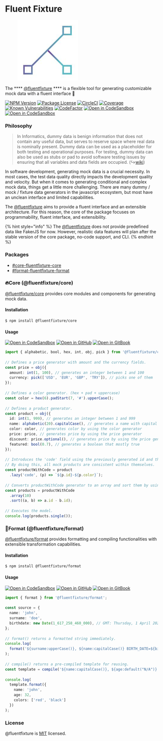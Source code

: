 # Fluent Fixture

<figure><img src=".gitbook/assets/logo.jpeg" alt=""><figcaption></figcaption></figure>

The **** [@fluentfixture](https://github.com/fluentfixture) **** is a flexible tool for generating customizable mock data with a fluent interface 🚀

[![NPM Version](https://camo.githubusercontent.com/dadffe9bc1f0150a737c7c7c923713e49fe159ff54bcbc0b465e70716fba80f9/68747470733a2f2f696d672e736869656c64732e696f2f6e706d2f762f40666c75656e74666978747572652f636f72652e737667)](https://www.npmjs.com/package/@fluentfixture/core) [![Package License](https://camo.githubusercontent.com/946e10f97a0a619e3176feb46fe56b88579bc3a6e1a77c7720160ce29d01b41f/68747470733a2f2f696d672e736869656c64732e696f2f6e706d2f6c2f40666c75656e74666978747572652f636f72652e737667)](https://www.npmjs.com/package/@fluentfixture/core) [![CircleCI](https://camo.githubusercontent.com/c23730fb2f12b7599344cc4d4daa71114c89aebeaba74636870db632ac7f2c72/68747470733a2f2f646c2e636972636c6563692e636f6d2f7374617475732d62616467652f696d672f67682f666c75656e74666978747572652f666c75656e74666978747572652f747265652f6d61696e2e7376673f7374796c653d737667)](https://dl.circleci.com/status-badge/redirect/gh/fluentfixture/fluentfixture/tree/main) [![Coverage](https://camo.githubusercontent.com/89c9c645bf79be82701a0809623719c33ea8d175b12060a316fff1fb0004996f/68747470733a2f2f636f766572616c6c732e696f2f7265706f732f6769746875622f666c75656e74666978747572652f666c75656e74666978747572652f62616467652e7376673f6272616e63683d6d61696e2339)](https://coveralls.io/github/fluentfixture/fluentfixture?branch=main) [![Known Vulnerabilities](https://camo.githubusercontent.com/936cff7898ebb4d601599026c59677c0ef18fed048dfbab5a365787e1d87830a/68747470733a2f2f736e796b2e696f2f746573742f6769746875622f666c75656e74666978747572652f666c75656e74666978747572652f62616467652e737667)](https://snyk.io/test/github/fluentfixture/fluentfixture) [![CodeFactor](https://camo.githubusercontent.com/b48f5ee7f5d0a5249a763e600ae4445fb23f412fa3ba1384379921d350b336d9/68747470733a2f2f7777772e636f6465666163746f722e696f2f7265706f7369746f72792f6769746875622f666c75656e74666978747572652f666c75656e74666978747572652f6261646765)](https://www.codefactor.io/repository/github/fluentfixture/fluentfixture) [![Open in CodeSandbox](https://camo.githubusercontent.com/fea481e068f26e251350b77807052bdb6dfe8e5afc0059a724afe97e3d5da103/68747470733a2f2f696d672e736869656c64732e696f2f62616467652f4f70656e253230696e2d436f646553616e64626f782d626c75653f7374796c653d666c61742d737175617265266c6f676f3d636f646573616e64626f78)](https://codesandbox.io/s/github/fluentfixture/fluentfixture/tree/main/sample/02-core) [![Open in CodeSandbox](https://camo.githubusercontent.com/91c5d0d2bfbd8d6b4f6e4cd5ee78681dbdd3fe5b1addaf6024ed478847b7f9f9/68747470733a2f2f696d672e736869656c64732e696f2f62616467652f4f70656e253230696e2d476974426f6f6b2d79656c6c6f773f7374796c653d666c61742d737175617265266c6f676f3d676974626f6f6b)](https://docs.fluentfixture.com/)

### **Philosophy**

> In Informatics, dummy data is benign information that does not contain any useful data, but serves to reserve space where real data is nominally present. Dummy data can be used as a placeholder for both testing and operational purposes. For testing, dummy data can also be used as stubs or pad to avoid software testing issues by ensuring that all variables and data fields are occupied. (↪[wiki](https://en.wikipedia.org/wiki/Dummy\_data))

In software development, generating mock data is a crucial necessity. In most cases, the test data quality directly impacts the development quality and velocity. But when it comes to generating conditional and complex mock data, things get a little more challenging. There are many dummy / mock / fixture data generators in the javascript ecosystem, but most have an unclean interface and limited capabilities.

The [@fluentfixture](https://github.com/fluentfixture) aims to provide a fluent interface and an extensible architecture. For this reason, the core of the package focuses on programmability, fluent interface, and extensibility.

{% hint style="info" %}
The [@fluentfixture](https://github.com/fluentfixture) does not provide predefined data like FakerJS for now. However, realistic data features will plan after the stable version of the core package, no-code support, and CLI.
{% endhint %}

### Packages

* [#core-fluentfixture-core](./#core-fluentfixture-core "mention")
* [#format-fluentfixture-format](./#format-fluentfixture-format "mention")

### 🔥Core (@fluentfixture/core)

[@fluentfixture/core](packages/fluentfixture-core/) provides core modules and components for generating mock data.

#### Installation

```bash
$ npm install @fluentfixture/core
```

#### Usage

[![Open in CodeSandbox](https://camo.githubusercontent.com/fea481e068f26e251350b77807052bdb6dfe8e5afc0059a724afe97e3d5da103/68747470733a2f2f696d672e736869656c64732e696f2f62616467652f4f70656e253230696e2d436f646553616e64626f782d626c75653f7374796c653d666c61742d737175617265266c6f676f3d636f646573616e64626f78)](https://codesandbox.io/s/github/fluentfixture/fluentfixture/tree/main/sample/02-core) [![Open in GitHub](https://camo.githubusercontent.com/2cc17ac141e499106ea5630a4effeba323c90f01b700f5d51cf223b0fd56ed83/68747470733a2f2f696d672e736869656c64732e696f2f62616467652f4f70656e253230696e2d4769746875622d677265656e3f7374796c653d666c61742d737175617265266c6f676f3d676974687562)](https://github.com/fluentfixture/fluentfixture/tree/main/sample/02-core) [![Open in GitBook](https://camo.githubusercontent.com/91c5d0d2bfbd8d6b4f6e4cd5ee78681dbdd3fe5b1addaf6024ed478847b7f9f9/68747470733a2f2f696d672e736869656c64732e696f2f62616467652f4f70656e253230696e2d476974426f6f6b2d79656c6c6f773f7374796c653d666c61742d737175617265266c6f676f3d676974626f6f6b)](https://docs.fluentfixture.com/packages/fluentfixture-core)

```typescript
import { alphabetic, bool, hex, int, obj, pick } from '@fluentfixture/core';

// Defines a price generator with amount and the currency fields.
const price = obj({
  amount: int(1, 100), // generates an integer between 1 and 100
  currency: pick(['USD', 'EUR', 'GBP', 'TRY']), // picks one of them
});

// Defines a color generator. (hex + pad + uppercase)
const color = hex(6).padStart(7, '#').upperCase(); 

// Defines a product generator.
const product = obj({
  id: int(1, 999), // generates an integer between 1 and 999
  name: alphabetic(20).capitalCase(), // generates a name with capital case
  color: color, // generates color by using the color generator
  price: price, // generates price by using the price generator
  discount: price.optional(), // generates price by using the price generator or undefined
  featured: bool(0.7), // generates a boolean that mostly true
});

// Introduces the 'code' field using the previously generated id and the color.
// By doing this, all mock products are consistent within themselves.
const productWithCode = product
  .lazy('code', (p) => `${p.id}-${p.color}`);

// Converts productWithCode generator to an array and sort them by using the id field.
const products = productWithCode
  .array(10)
  .sort((a, b) => a.id - b.id);

// Executes the model.
console.log(products.single());
```

### 💎Format (@fluentfixture/format)

[@fluentfixture/format](packages/fluentfixture-format/) provides formatting and compiling functionalities with extensible transformation capabilities.

#### Installation

```bash
$ npm install @fluentfixture/format
```

#### Usage

[![Open in CodeSandbox](https://camo.githubusercontent.com/fea481e068f26e251350b77807052bdb6dfe8e5afc0059a724afe97e3d5da103/68747470733a2f2f696d672e736869656c64732e696f2f62616467652f4f70656e253230696e2d436f646553616e64626f782d626c75653f7374796c653d666c61742d737175617265266c6f676f3d636f646573616e64626f78)](https://codesandbox.io/s/github/fluentfixture/fluentfixture/tree/main/sample/01-format) [![Open in GitHub](https://camo.githubusercontent.com/2cc17ac141e499106ea5630a4effeba323c90f01b700f5d51cf223b0fd56ed83/68747470733a2f2f696d672e736869656c64732e696f2f62616467652f4f70656e253230696e2d4769746875622d677265656e3f7374796c653d666c61742d737175617265266c6f676f3d676974687562)](https://github.com/fluentfixture/fluentfixture/tree/main/sample/01-format) [![Open in GitBook](https://camo.githubusercontent.com/91c5d0d2bfbd8d6b4f6e4cd5ee78681dbdd3fe5b1addaf6024ed478847b7f9f9/68747470733a2f2f696d672e736869656c64732e696f2f62616467652f4f70656e253230696e2d476974426f6f6b2d79656c6c6f773f7374796c653d666c61742d737175617265266c6f676f3d676974626f6f6b)](https://docs.fluentfixture.com/packages/fluentfixture-format)

```typescript
import { format } from '@fluentfixture/format';

const source = {
  name: 'john',
  surname: 'doe',
  birthdate: new Date(1_617_258_460_000), // GMT: Thursday, 1 April 2021 06:27:40
};

// format() returns a formatted string immediately.
console.log(
  format('${surname:upperCase()}, ${name:capitalCase()} BIRTH_DATE=${birthdate:date("MM-DD-YYYY")}', source),
);

// compile() returns a pre-compiled template for reusing.
const template = compile('${name:capitalCase()}, ${age:default("N/A")} >> ${colors:join("+")}');

console.log(
  template.format({
    name: 'john',
    age: 32,
    colors: ['red', 'black']
  })
);
```

### License

@fluentfixture is [MIT](https://github.com/fluentfixture/fluentfixture/blob/main/LICENSE) licensed.

